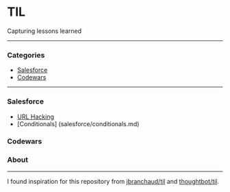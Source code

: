# TIL
Capturing lessons learned

---

### Categories

* [Salesforce](#salesforce)
* [Codewars](#codewars)

---

### Salesforce
- [URL Hacking](salesforce/url_hacking.md)
- [Conditionals] (salesforce/conditionals.md)

### Codewars



### About
---
I found inspiration for this repository from [jbranchaud/til](jbranchaud/til) and [thoughtbot/til](thoughtbot/til).


